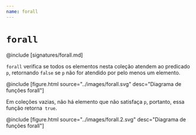 ```yaml
---
name: forall
---
```


# `forall`

@include [signatures/forall.md]

`forall` verifica se todos os elementos nesta coleção atendem ao predicado `p`, retornando `false` se `p` não for atendido por pelo menos um elemento.

@include [figure.html source="../images/forall.svg" desc="Diagrama de funções forall"]

Em coleções vazias, não há elemento que não satisfaça `p`, portanto, essa função retorna` true`.

@include [figure.html source="../images/forall.2.svg" desc="Diagrama de funções forall"]
